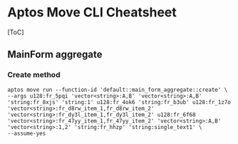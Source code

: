 # Aptos Move CLI Cheatsheet

[ToC]

## MainForm aggregate

### Create method

```shell
aptos move run --function-id 'default::main_form_aggregate::create' \
--args u128:fr_5pqi 'vector<string>:A,B' 'vector<string>:A,B' 'string:fr_8xjs' 'string:1' u128:fr_4ok6 'string:fr_b3ub' u128:fr_1z7o 'vector<string>:fr_d8rw_item_1,fr_d8rw_item_2' 'vector<string>:fr_dy3l_item_1,fr_dy3l_item_2' u128:fr_6f68 'vector<string>:fr_47yy_item_1,fr_47yy_item_2' 'vector<string>:A,B' 'vector<string>:1,2' 'string:fr_hhzp' 'string:single_text1' \
--assume-yes
```


